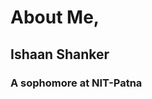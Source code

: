 # About Me,
## Ishaan Shanker 
### A sophomore at NIT-Patna

<!-- - 🔭 I’m currently working on Back-End & Front-End Web-development -->


<!-- - ⚡ Also active on other platforms. -->

<!-- - Knows implementation of Python & Javascript libraries for Development Purposes -->
